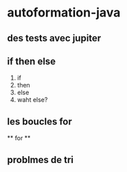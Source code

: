 # autoformation-java

## des tests avec jupiter

## if then else

1. if
2. then
3. else
4. waht else?

## les boucles for

** for **

## problmes de tri
